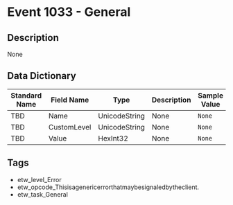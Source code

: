 # Event 1033 - General

## Description
None

## Data Dictionary
|Standard Name|Field Name|Type|Description|Sample Value|
|---|---|---|---|---|
|TBD|Name|UnicodeString|None|`None`|
|TBD|CustomLevel|UnicodeString|None|`None`|
|TBD|Value|HexInt32|None|`None`|

## Tags
* etw_level_Error
* etw_opcode_Thisisagenericerrorthatmaybesignaledbytheclient.
* etw_task_General
